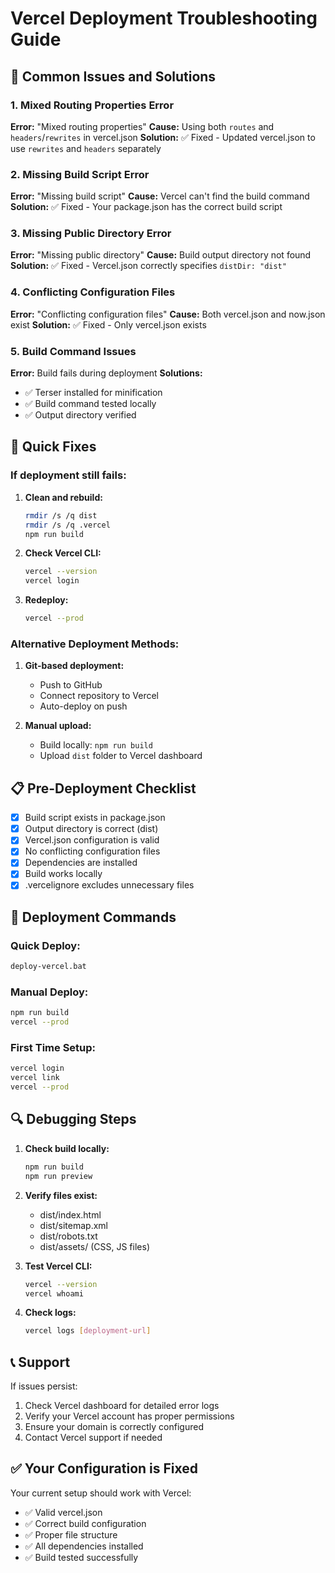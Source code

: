# Vercel Deployment Troubleshooting Guide

## 🚨 Common Issues and Solutions

### 1. Mixed Routing Properties Error
**Error:** "Mixed routing properties"
**Cause:** Using both `routes` and `headers`/`rewrites` in vercel.json
**Solution:** ✅ Fixed - Updated vercel.json to use `rewrites` and `headers` separately

### 2. Missing Build Script Error
**Error:** "Missing build script"
**Cause:** Vercel can't find the build command
**Solution:** ✅ Fixed - Your package.json has the correct build script

### 3. Missing Public Directory Error
**Error:** "Missing public directory"
**Cause:** Build output directory not found
**Solution:** ✅ Fixed - Vercel.json correctly specifies `distDir: "dist"`

### 4. Conflicting Configuration Files
**Error:** "Conflicting configuration files"
**Cause:** Both vercel.json and now.json exist
**Solution:** ✅ Fixed - Only vercel.json exists

### 5. Build Command Issues
**Error:** Build fails during deployment
**Solutions:**
- ✅ Terser installed for minification
- ✅ Build command tested locally
- ✅ Output directory verified

## 🔧 Quick Fixes

### If deployment still fails:

1. **Clean and rebuild:**
   ```bash
   rmdir /s /q dist
   rmdir /s /q .vercel
   npm run build
   ```

2. **Check Vercel CLI:**
   ```bash
   vercel --version
   vercel login
   ```

3. **Redeploy:**
   ```bash
   vercel --prod
   ```

### Alternative Deployment Methods:

1. **Git-based deployment:**
   - Push to GitHub
   - Connect repository to Vercel
   - Auto-deploy on push

2. **Manual upload:**
   - Build locally: `npm run build`
   - Upload `dist` folder to Vercel dashboard

## 📋 Pre-Deployment Checklist

- [x] Build script exists in package.json
- [x] Output directory is correct (dist)
- [x] Vercel.json configuration is valid
- [x] No conflicting configuration files
- [x] Dependencies are installed
- [x] Build works locally
- [x] .vercelignore excludes unnecessary files

## 🚀 Deployment Commands

### Quick Deploy:
```bash
deploy-vercel.bat
```

### Manual Deploy:
```bash
npm run build
vercel --prod
```

### First Time Setup:
```bash
vercel login
vercel link
vercel --prod
```

## 🔍 Debugging Steps

1. **Check build locally:**
   ```bash
   npm run build
   npm run preview
   ```

2. **Verify files exist:**
   - dist/index.html
   - dist/sitemap.xml
   - dist/robots.txt
   - dist/assets/ (CSS, JS files)

3. **Test Vercel CLI:**
   ```bash
   vercel --version
   vercel whoami
   ```

4. **Check logs:**
   ```bash
   vercel logs [deployment-url]
   ```

## 📞 Support

If issues persist:
1. Check Vercel dashboard for detailed error logs
2. Verify your Vercel account has proper permissions
3. Ensure your domain is correctly configured
4. Contact Vercel support if needed

## ✅ Your Configuration is Fixed

Your current setup should work with Vercel:
- ✅ Valid vercel.json
- ✅ Correct build configuration
- ✅ Proper file structure
- ✅ All dependencies installed
- ✅ Build tested successfully
